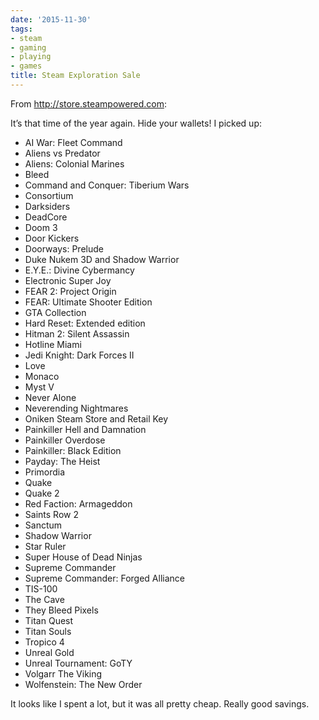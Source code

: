 ```yaml
---
date: '2015-11-30'
tags:
- steam
- gaming
- playing
- games
title: Steam Exploration Sale
---
```


From http://store.steampowered.com:

It’s that time of the year again. Hide your wallets! I picked up: 

  * AI War: Fleet Command
  * Aliens vs Predator
  * Aliens: Colonial Marines
  * Bleed
  * Command and Conquer: Tiberium Wars
  * Consortium
  * Darksiders
  * DeadCore
  * Doom 3
  * Door Kickers
  * Doorways: Prelude
  * Duke Nukem 3D and Shadow Warrior
  * E.Y.E.: Divine Cybermancy
  * Electronic Super Joy
  * FEAR 2: Project Origin
  * FEAR: Ultimate Shooter Edition
  * GTA Collection
  * Hard Reset: Extended edition
  * Hitman 2: Silent Assassin
  * Hotline Miami
  * Jedi Knight: Dark Forces II
  * Love
  * Monaco
  * Myst V
  * Never Alone
  * Neverending Nightmares
  * Oniken Steam Store and Retail Key
  * Painkiller Hell and Damnation
  * Painkiller Overdose
  * Painkiller: Black Edition
  * Payday: The Heist
  * Primordia
  * Quake
  * Quake 2
  * Red Faction: Armageddon
  * Saints Row 2
  * Sanctum
  * Shadow Warrior
  * Star Ruler
  * Super House of Dead Ninjas
  * Supreme Commander
  * Supreme Commander: Forged Alliance
  * TIS-100
  * The Cave
  * They Bleed Pixels
  * Titan Quest
  * Titan Souls
  * Tropico 4
  * Unreal Gold
  * Unreal Tournament: GoTY
  * Volgarr The Viking
  * Wolfenstein: The New Order

It looks like I spent a lot, but it was all pretty cheap. Really good savings.
